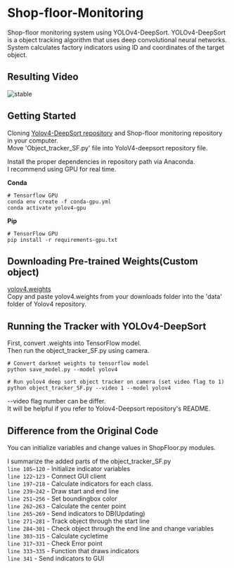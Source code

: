 # Shop-floor-Monitoring
Shop-floor monitoring system using YOLOv4-DeepSort. YOLOv4-DeepSort is a object tracking algorithm that uses deep convolutional neural networks. System calculates factory indicators using ID and coordinates of the target object.



## Resulting Video
![stable](https://user-images.githubusercontent.com/78286605/138114240-bd7a6440-f9b3-49cd-a2d7-e30cd0b7edec.gif)

## Getting Started
Cloning [Yolov4-DeepSort repository](https://github.com/theAIGuysCode/yolov4-deepsort) and Shop-floor monitoring repository in your computer.   
Move 'Object_tracker_SF.py' file into YoloV4-deepsort repository file.

Install the proper dependencies in repository path via Anaconda.   
I recommend using GPU for real time.


**Conda**   
```
# Tensorflow GPU
conda env create -f conda-gpu.yml
conda activate yolov4-gpu
```   
**Pip**
```
# TensorFlow GPU
pip install -r requirements-gpu.txt
```   

## Downloading Pre-trained Weights(Custom object)
[yolov4.weights](https://drive.google.com/file/d/1pVvB2SQoSqM3zq2s_xUmbke-1G7OR5iD/view?usp=sharing)   
Copy and paste yolov4.weights from your downloads folder into the 'data' folder of Yolov4 repository.

## Running the Tracker with YOLOv4-DeepSort
First, convert .weights into TensorFlow model.   
Then run the object_tracker_SF.py using camera.   
```
# Convert darknet weights to tensorflow model
python save_model.py --model yolov4 

# Run yolov4 deep sort object tracker on camera (set video flag to 1)
python object_tracker_SF.py --video 1 --model yolov4
```  
--video flag number can be differ.   
It will be helpful if you refer to Yolov4-Deepsort repository's README.   

## Difference from the Original Code   
You can initialize variables and change values in ShopFloor.py modules.   

I summarize the added parts of the object_tracker_SF.py   
`line 105~120` - Initialize indicator variables   
`line 122~123` - Connect GUI client   
`line 197~218` - Calculate indicators for each class.   
`line 239~242` - Draw start and end line   
`line 251~256` - Set boundingbox color   
`line 262~263` - Calculate the center point   
`line 265~269` - Send indicators to DB(Updating)   
`line 271~281` - Track object through the start line   
`line 284~301` - Check object through the end line and change variables   
`line 303~315` - Calculate cycletime   
`line 317~331` - Check Error point   
`line 333~335` - Function that draws indicators   
`line 341` - Send indicators to GUI

